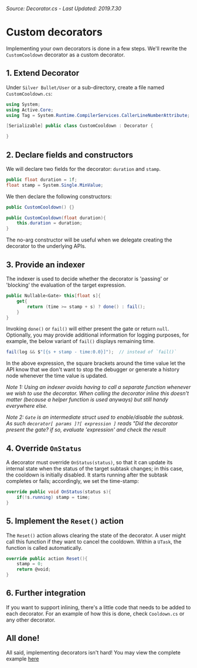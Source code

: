 *Source: Decorator.cs - Last Updated: 2019.7.30*

# Custom decorators

Implementing your own decorators is done in a few steps. We'll rewrite the `CustomCooldown` decorator as a custom decorator.

## 1. Extend Decorator

Under `Silver Bullet/User` or a sub-directory, create a file named `CustomCooldown.cs`:

```cs
using System;
using Active.Core;
using Tag = System.Runtime.CompilerServices.CallerLineNumberAttribute;

[Serializable] public class CustomCooldown : Decorator {

}
```

## 2. Declare fields and constructors

We will declare two fields for the decorator: `duration` and `stamp`.

```cs
public float duration = 1f;
float stamp = System.Single.MinValue;
```

We then declare the following constructors:

```cs
public CustomCooldown() {}

public CustomCooldown(float duration){
    this.duration = duration;
}
```

The no-arg constructor will be useful when we delegate creating the decorator to the underlying APIs.

## 3. Provide an indexer

The indexer is used to decide whether the decorator is 'passing' or 'blocking' the evaluation of the target expression.

```cs
public Nullable<Gate> this[float s]{
    get{
        return (time >= stamp + s) ? done() : fail();
    }
}
```

Invoking `done()` or `fail()` will either present the gate or return `null`. Optionally, you may provide additional information for logging purposes, for example, the below variant of `fail()` displays remaining time.

```cs
fail(log && $"[{s + stamp - time:0.0}]");  // instead of `fail()`
```

In the above expression, the square brackets around the time value let the API know that we don't want to stop the debugger or generate a history node whenever the time value is updated.

*Note 1: Using an indexer avoids having to call a separate function whenever we wish to use the decorator. When calling the decorator inline this doesn't matter (because a helper function is used anyways) but still handy everywhere else.*

*Note 2: `Gate` is an intermediate struct used to enable/disable the subtask. As such `decorator[ params ]?[ expression ]` reads "Did the decorator present the gate? if so, evaluate 'expression' and check the result*

## 4. Override `OnStatus`

A decorator must override `OnStatus(status)`, so that it can update its internal state when the status of the target subtask changes; in this case, the cooldown is initially disabled. It starts running after the subtask completes or fails; accordingly, we set the time-stamp:

```cs
override public void OnStatus(status s){
    if(!s.running) stamp = time;
}
```

## 5. Implement the `Reset()` action

The `Reset()` action allows clearing the state of the decorator. A user might call this function if they want to cancel the cooldown. Within a `UTask`, the function is called automatically.

```cs
override public action Reset(){
    stamp = 0;
    return @void;
}
```

## 6. Further integration

If you want to support inlining, there's a little code that needs to be added to each decorator. For an example of how this is done, check `Cooldown.cs` or any other decorator.

## All done!

All said, implementing decorators isn't hard! You may view the complete example [here](../../User/CustomCooldown.cs)
